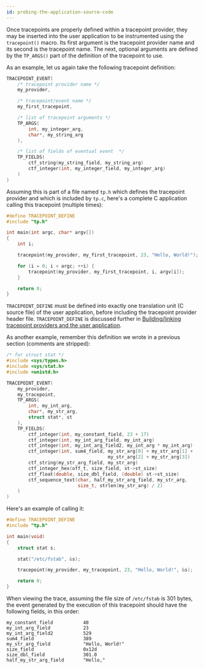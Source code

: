 ```yaml
---
id: probing-the-application-source-code
---
```


Once tracepoints are properly defined within a tracepoint provider,
they may be inserted into the user application to be instrumented
using the `tracepoint()` macro. Its first argument is the tracepoint
provider name and its second is the tracepoint name. The next, optional
arguments are defined by the `TP_ARGS()` part of the definition of
the tracepoint to use.

As an example, let us again take the following tracepoint definition:

~~~ c
TRACEPOINT_EVENT(
    /* tracepoint provider name */
    my_provider,

    /* tracepoint/event name */
    my_first_tracepoint,

    /* list of tracepoint arguments */
    TP_ARGS(
        int, my_integer_arg,
        char*, my_string_arg
    ),

    /* list of fields of eventual event  */
    TP_FIELDS(
        ctf_string(my_string_field, my_string_arg)
        ctf_integer(int, my_integer_field, my_integer_arg)
    )
)
~~~

Assuming this is part of a file named `tp.h` which defines the tracepoint
provider and which is included by `tp.c`, here's a complete C application
calling this tracepoint (multiple times):

~~~ c
#define TRACEPOINT_DEFINE
#include "tp.h"

int main(int argc, char* argv[])
{
    int i;

    tracepoint(my_provider, my_first_tracepoint, 23, "Hello, World!");

    for (i = 0; i < argc; ++i) {
        tracepoint(my_provider, my_first_tracepoint, i, argv[i]);
    }

    return 0;
}
~~~

`TRACEPOINT_DEFINE` must be defined into exactly one translation unit (C
source file) of the user application, before including the tracepoint provider
header file. `TRACEPOINT_DEFINE` is discussed further in
[Building/linking tracepoint providers and the user application](#doc-building-tracepoint-providers-and-user-application).

As another example, remember this definition we wrote in a previous
section (comments are stripped):

~~~ c
/* for struct stat */
#include <sys/types.h>
#include <sys/stat.h>
#include <unistd.h>

TRACEPOINT_EVENT(
    my_provider,
    my_tracepoint,
    TP_ARGS(
        int, my_int_arg,
        char*, my_str_arg,
        struct stat*, st
    ),
    TP_FIELDS(
        ctf_integer(int, my_constant_field, 23 + 17)
        ctf_integer(int, my_int_arg_field, my_int_arg)
        ctf_integer(int, my_int_arg_field2, my_int_arg * my_int_arg)
        ctf_integer(int, sum4_field, my_str_arg[0] + my_str_arg[1] +
                                     my_str_arg[2] + my_str_arg[3])
        ctf_string(my_str_arg_field, my_str_arg)
        ctf_integer_hex(off_t, size_field, st->st_size)
        ctf_float(double, size_dbl_field, (double) st->st_size)
        ctf_sequence_text(char, half_my_str_arg_field, my_str_arg,
                          size_t, strlen(my_str_arg) / 2)
    )
)
~~~

Here's an example of calling it:

~~~ c
#define TRACEPOINT_DEFINE
#include "tp.h"

int main(void)
{
    struct stat s;

    stat("/etc/fstab", &s);

    tracepoint(my_provider, my_tracepoint, 23, "Hello, World!", &s);

    return 0;
}
~~~

When viewing the trace, assuming the file size of `/etc/fstab` is
301&nbsp;bytes, the event generated by the execution of this tracepoint
should have the following fields, in this order:

~~~ text
my_constant_field           40
my_int_arg_field            23
my_int_arg_field2           529
sum4_field                  389
my_str_arg_field            "Hello, World!"
size_field                  0x12d
size_dbl_field              301.0
half_my_str_arg_field       "Hello,"
~~~
